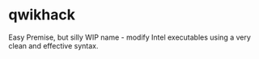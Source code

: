 qwikhack
========

Easy Premise, but silly WIP name - modify Intel executables using a very clean and effective syntax.